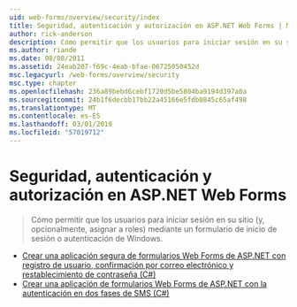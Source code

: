 ```yaml
---
uid: web-forms/overview/security/index
title: Seguridad, autenticación y autorización en ASP.NET Web Forms | Microsoft Docs
author: rick-anderson
description: Cómo permitir que los usuarios para iniciar sesión en su sitio (y, opcionalmente, asignar a roles) mediante un formulario de inicio de sesión o autenticación de Windows.
ms.author: riande
ms.date: 08/08/2011
ms.assetid: 24eab207-f69c-4eab-bfae-06725050452d
msc.legacyurl: /web-forms/overview/security
msc.type: chapter
ms.openlocfilehash: 236a89bebd6cebf1720d5be5804ba9194d397a0a
ms.sourcegitcommit: 24b1f6decbb17bb22a45166e5fdb0845c65af498
ms.translationtype: MT
ms.contentlocale: es-ES
ms.lasthandoff: 03/01/2019
ms.locfileid: "57019712"
---
```

<a name="security-authentication-and-authorization-in-aspnet-web-forms"></a>Seguridad, autenticación y autorización en ASP.NET Web Forms
====================
> Cómo permitir que los usuarios para iniciar sesión en su sitio (y, opcionalmente, asignar a roles) mediante un formulario de inicio de sesión o autenticación de Windows.


- [Crear una aplicación segura de formularios Web Forms de ASP.NET con registro de usuario, confirmación por correo electrónico y restablecimiento de contraseña (C#)](create-a-secure-aspnet-web-forms-app-with-user-registration-email-confirmation-and-password-reset.md)
- [Crear una aplicación de formularios Web Forms de ASP.NET con la autenticación en dos fases de SMS (C#)](create-an-aspnet-web-forms-app-with-sms-two-factor-authentication.md)
